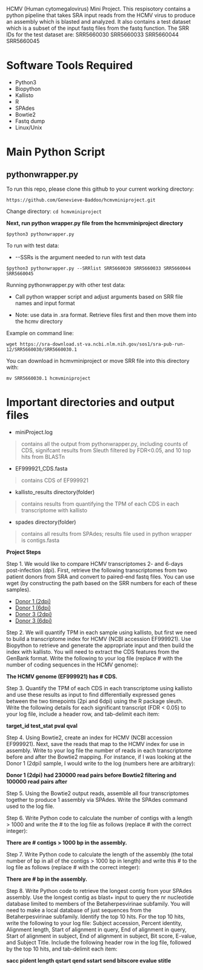 
HCMV (Human cytomegalovirus) Mini Project.
This respisotory contains a python pipeline that takes SRA input reads from the HCMV virus to produce an assembly which is blasted and analyzed. 
It also contains a test dataset which is a subset of the input fastq files from the fastq function. The SRR IDs for the test dataset are: SRR5660030 SRR5660033 SRR5660044 SRR5660045


Software Tools Required
=========

* Python3
* Biopython
* Kallisto
* R
* SPAdes
* Bowtie2
* Fastq dump
* Linux/Unix


Main Python Script
==================

pythonwrapper.py
----------------

To run this repo, please clone this github to your current working directory:

`https://github.com/Genevieve-Baddoo/hcmvminiproject.git`

Change directory:
`cd hcmvminiproject`


**Next, run python wrapper.py file from the hcmvminiproject directory**


`$python3 pythonwrapper.py`

To run with test data:

* --SSRs is the argument needed to run with test data


`$python3 pythonwrapper.py --SRRlist SRR5660030 SRR5660033 SRR5660044 SRR5660045`


Running pythonwrapper.py with other test data:

* Call python wrapper script and adjust arguments based on SRR file names and input format

* Note: use data in .sra format. Retrieve files first and then move them into the hcmv directory

Example on command line:


`wget https://sra-download.st-va.ncbi.nlm.nih.gov/sos1/sra-pub-run-12/SRR5660030/SRR5660030.1`


You can download in hcmvminiproject or move SRR file into this directory with:

`mv SRR5660030.1 hcmvminiproject`


Important directories and output files
==================

* miniProject.log
>contains all the output from pythonwrapper.py, including counts of CDS, signifcant results from Sleuth filtered by FDR<0.05, and 10 top hits from BLASTn

* EF999921_CDS.fasta
>contains CDS of EF999921

* kallisto_results directory(folder)
>contains results from quantifying the TPM of each CDS in each transcriptome with kallisto

* spades directory(folder)
>contains all results from SPAdes; results file used in python wrapper is contigs.fasta


**Project Steps**


Step 1. We would like to compare HCMV transcriptomes 2- and 6-days post-infection (dpi). First, retrieve the following transcriptomes from two patient donors from SRA and convert to paired-end fastq files. You can use wget (by constructing the path based on the SRR numbers for each of these samples).
* [Donor 1 (2dpi)](https://www.ncbi.nlm.nih.gov/sra/SRX2896360)
* [Donor 1 (6dpi)](https://www.ncbi.nlm.nih.gov/sra/SRX2896363)
* [Donor 3 (2dpi)](https://www.ncbi.nlm.nih.gov/sra/SRX2896374)
* [Donor 3 (6dpi)](https://www.ncbi.nlm.nih.gov/sra/SRX2896375)


Step 2. We will quantify TPM in each sample using kallisto, but first we need to build a transcriptome index for HCMV (NCBI accession EF999921). Use Biopython to retrieve and generate the appropriate input and then build the index with kallisto. You will need to extract the CDS features from the GenBank format. Write the following to your log file (replace # with the number of coding sequences in the HCMV genome):

**The HCMV genome (EF999921) has # CDS.**


Step 3. Quantify the TPM of each CDS in each transcriptome using kallisto and use these results as input to find differentially expressed genes between the two timepoints (2pi and 6dpi) using the R package sleuth. Write the following details for each significant transcript (FDR < 0.05) to your log file, include a header row, and tab-delimit each item:

**target_id  test_stat  pval  qval**

Step 4. Using Bowtie2, create an index for HCMV (NCBI accession EF999921). Next, save the reads that map to the HCMV index for use in assembly. Write to your log file the number of reads in each transcriptome before and after the Bowtie2 mapping. For instance, if I was looking at the Donor 1 (2dpi) sample, I would write to the log (numbers here are arbitrary):

**Donor 1 (2dpi) had 230000 read pairs before Bowtie2 filtering and 100000 read pairs after**

Step 5. Using the Bowtie2 output reads, assemble all four transcriptomes together to produce 1 assembly via SPAdes. Write the SPAdes command used to the log file.

Step 6. Write Python code to calculate the number of contigs with a length > 1000 and write the # to the log file as follows (replace # with the correct integer):

**There are # contigs > 1000 bp in the assembly.**

Step 7. Write Python code to calculate the length of the assembly (the total number of bp in all of the contigs > 1000 bp in length) and write this # to the log file as follows (replace # with the correct integer):

**There are # bp in the assembly.**

Step 8. Write Python code to retrieve the longest contig from your SPAdes assembly. Use the longest contig as blast+ input to query the nr nucleotide database limited to members of the Betaherpesvirinae subfamily. You will need to make a local database of just sequences from the Betaherpesvirinae subfamily. Identify the top 10 hits. For the top 10 hits, write the following to your log file: Subject accession, Percent identity, Alignment length, Start of alignment in query, End of alignment in query, Start of alignment in subject, End of alignment in subject, Bit score, E-value, and Subject Title.
Include the following header row in the log file, followed by the top 10 hits, and tab-delimit each item:

**sacc  pident  length  qstart  qend  sstart  send  bitscore  evalue  stitle**
